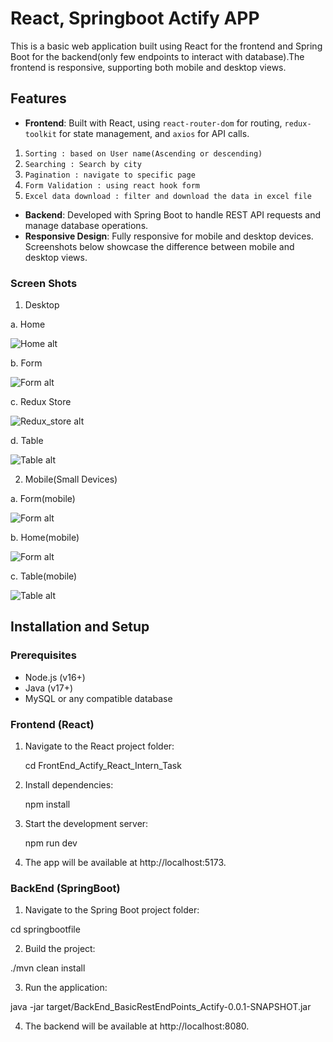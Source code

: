#  React, Springboot Actify APP

This is a basic web application built using React for the frontend and Spring Boot for the backend(only few endpoints to interact with database).The frontend is responsive, supporting both mobile and desktop views.

## Features
- **Frontend**: Built with React, using `react-router-dom` for routing, `redux-toolkit` for state management, and `axios` for API calls.

1. `Sorting : based on User name(Ascending or descending)`
2. `Searching : Search by city`
3. `Pagination : navigate to specific page`
3. `Form Validation : using react hook form`
4. `Excel data download : filter and download the data in excel file`

- **Backend**: Developed with Spring Boot to handle REST API requests and manage database operations.
- **Responsive Design**: Fully responsive for mobile and desktop devices. Screenshots below showcase the difference between mobile and desktop views.

### Screen Shots
1. Desktop

  a. Home

   ![Home alt](./Screenshots/Home.png)

  b. Form

   ![Form alt](./Screenshots/Form.png)

  c. Redux Store

   ![Redux_store alt](./Screenshots/Redux_store.png)

  d. Table

   ![Table alt](./Screenshots/Table.png)
  
2. Mobile(Small Devices)

  a. Form(mobile)

   ![Form alt](./Screenshots/Form_in_Mobile_Small_Devices.png)
 
  b. Home(mobile)

   ![Form alt](./Screenshots/Home_Mobile.png)   

  c. Table(mobile)

   ![Table alt](./Screenshots/Table_in_Mobile_Small_Devices.png)

## Installation and Setup

### Prerequisites
- Node.js (v16+)
- Java (v17+)
- MySQL or any compatible database

### Frontend (React)
1. Navigate to the React project folder:
  
   cd FrontEnd_Actify_React_Intern_Task

2. Install dependencies:

   npm install

3. Start the development server:

   npm run dev

4. The app will be available at http://localhost:5173.

### BackEnd (SpringBoot)

1. Navigate to the Spring Boot project folder:

  cd springbootfile

2. Build the project:

  ./mvn clean install

3. Run the application:

  java -jar target/BackEnd_BasicRestEndPoints_Actify-0.0.1-SNAPSHOT.jar

4. The backend will be available at http://localhost:8080.












